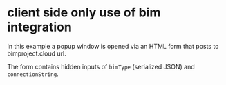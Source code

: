 # client side only use of bim integration

In this example a popup window is opened via an HTML form that posts to bimproject.cloud url.

The form contains hidden inputs of `bimType` (serialized JSON) and `connectionString`.
